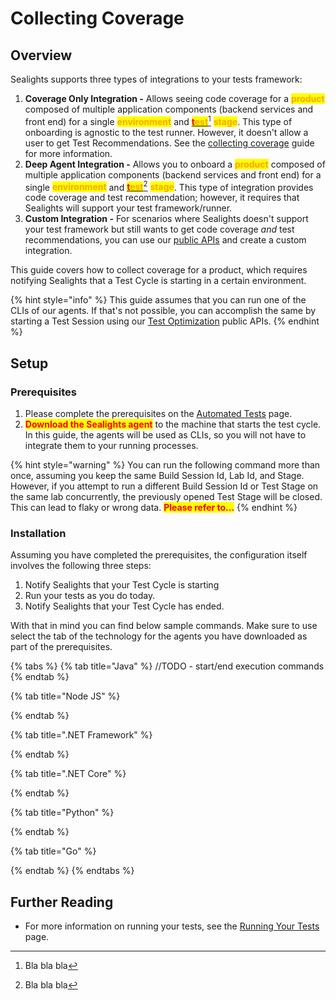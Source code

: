 # Collecting Coverage

## Overview

Sealights supports three types of integrations to your tests framework:

1. **Coverage Only Integration -** Allows seeing code coverage for a <mark style="color:orange;">**product**</mark> composed of multiple application components (backend services and front end) for a single <mark style="color:orange;">**environment**</mark> and [<mark style="color:red;">**t**</mark><mark style="color:orange;">**est**</mark>](#user-content-fn-1)[^1] <mark style="color:orange;">**stage**</mark>. This type of onboarding is agnostic to the test runner. However, it doesn't allow a user to get Test Recommendations. See the [collecting coverage](collecting-coverage.md) guide for more information.
2. **Deep Agent Integration -** Allows you to onboard a <mark style="color:orange;">**product**</mark> composed of multiple application components (backend services and front end) for a single <mark style="color:orange;">**environment**</mark> and [<mark style="color:red;">**t**</mark><mark style="color:orange;">**est**</mark>](#user-content-fn-2)[^2] <mark style="color:orange;">**stage**</mark>. This type of integration provides code coverage and test recommendation; however, it requires that Sealights will support your test framework/runner.
3. **Custom Integration -** For scenarios where Sealights doesn't support your test framework but still wants to get code coverage _and_ test recommendations, you can use our [public APIs](../../../apis/test-optimization.md) and create a custom integration.

This guide covers how to collect coverage for a product, which requires notifying Sealights that a Test Cycle is starting in a certain environment.

{% hint style="info" %}
This guide assumes that you can run one of the CLIs of our agents. If that's not possible, you can accomplish the same by starting a Test Session using our [Test Optimization](../../../apis/test-optimization.md#starting-a-test-session) public APIs.
{% endhint %}

## Setup

### Prerequisites&#x20;

1. Please complete the prerequisites on the [Automated Tests](../automated-tests/#prerequisites) page.
2. <mark style="color:red;">**Download the Sealights agent**</mark> to the machine that starts the test cycle. In this guide, the agents will be used as CLIs, so you will not have to integrate them to your running processes.

{% hint style="warning" %}
You can run the following command more than once, assuming you keep the same Build Session Id, Lab Id, and Stage. However, if you attempt to run a different Build Session Id or Test Stage on the same lab concurrently, the previously opened Test Stage will be closed. This can lead to flaky or wrong data. <mark style="color:red;">**Please refer to...**</mark>
{% endhint %}

### Installation

Assuming you have completed the prerequisites, the configuration itself involves the following three steps:

1. Notify Sealights that your Test Cycle is starting
2. Run your tests as you do today.
3. Notify Sealights that your Test Cycle has ended.

With that in mind you can find below sample commands. Make sure to use select the tab of the technology for the agents you have downloaded as part of the prerequisites.

&#x20;

{% tabs %}
{% tab title="Java" %}
//TODO - start/end execution commands
{% endtab %}

{% tab title="Node JS" %}

{% endtab %}

{% tab title=".NET Framework" %}

{% endtab %}

{% tab title=".NET Core" %}

{% endtab %}

{% tab title="Python" %}

{% endtab %}

{% tab title="Go" %}

{% endtab %}
{% endtabs %}

## Further Reading

* For more information on running your tests, see the [Running Your Tests](../) page.

[^1]: Bla bla bla

[^2]: Bla bla bla
